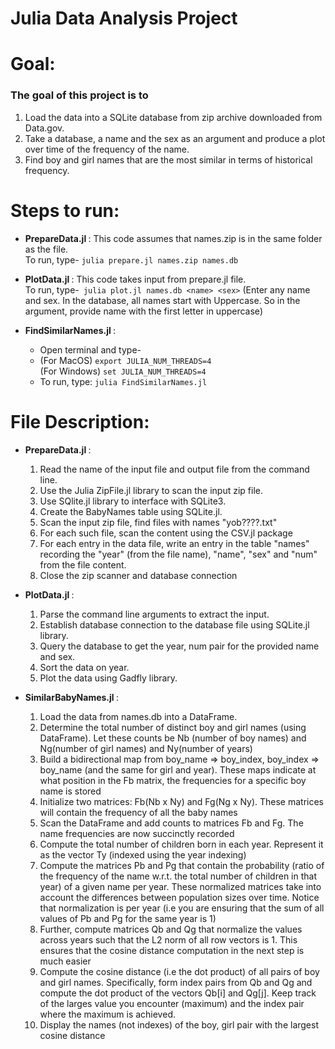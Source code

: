 # Julia Data Analysis Project

# Goal:
### The goal of this project is to 
1) Load the data into a SQLite database from zip archive downloaded from Data.gov.
2) Take a database, a name  and the sex as an argument and produce a plot over time of the frequency of the name.
3) Find boy and girl names that are the most similar in terms of historical frequency. 

# Steps to run:

- <b> PrepareData.jl </b>: This code assumes that names.zip is in the same folder as the file.<br>
   To run, type- ```julia prepare.jl names.zip names.db```

- <b> PlotData.jl </b> : This code takes input from prepare.jl file.<br>
   To run, type-``` julia plot.jl names.db <name> <sex>```
   (Enter any name and sex. In the database, all names start with Uppercase. So in the argument, provide name with the first letter in uppercase)
  
- <b> FindSimilarNames.jl </b> : 
   - Open terminal and type-
   - (For MacOS) ```export JULIA_NUM_THREADS=4 ``` <br>
        (For Windows) ```set JULIA_NUM_THREADS=4```
   - To run, type: ```julia FindSimilarNames.jl```
   
# File Description:  
- <b> PrepareData.jl </b>: 
  1) Read the name of the input file and output file from the command line.
  2) Use the Julia ZipFile.jl library to scan the input zip file. 
  3) Use SQlite.jl library to interface with SQLite3.
  4) Create the BabyNames table using SQLite.jl.  
  5) Scan the input zip file, find files with names "yob????.txt"
  6) For each such file, scan the content using the CSV.jl package 
  7) For each entry in the data file, write an entry in the table "names" recording the "year" (from the file name), "name", "sex" and "num" from the file content.
  8) Close the zip scanner and database connection
 
- <b> PlotData.jl </b>:
  1) Parse the command line arguments to extract the input.
  2) Establish database connection to the database file using SQLite.jl library.
  3) Query the database to get the year, num pair for the provided name and sex.
  4) Sort the data on year.
  5) Plot the data using Gadfly library.
   
- <b> SimilarBabyNames.jl </b>:
   1) Load the data from names.db into a DataFrame.
   2) Determine the total number of distinct boy and girl names (using DataFrame). Let these counts be Nb (number of boy names) and Ng(number of girl names) and Ny(number of years)
   3) Build a bidirectional map from boy_name => boy_index, boy_index => boy_name (and the same for girl and year). These maps indicate at what position in the Fb matrix, the frequencies for a specific boy name is stored
   4) Initialize two matrices: Fb(Nb x Ny) and Fg(Ng x Ny). These matrices will contain the frequency of all the baby names
   5) Scan the DataFrame and add counts to matrices Fb and Fg. The name frequencies are now succinctly recorded
   6) Compute the total number of children born in each year. Represent it as the vector Ty (indexed using the year indexing)
   7) Compute the matrices Pb and Pg that contain the probability (ratio of the frequency of the name w.r.t. the total number of children in that year) of a given name per year. These normalized matrices take into account the differences between population sizes over time. Notice that normalization is per year (i.e you are ensuring that the sum of all values of Pb and Pg for the same year is 1)
   8) Further, compute matrices Qb and Qg that normalize the values across years such that the L2 norm of all row vectors is 1. This ensures that the cosine distance computation in the next step is much easier
   9) Compute the cosine distance (i.e the dot product) of all pairs of boy and girl names. Specifically, form index pairs from Qb and Qg and compute the dot product of the vectors Qb[i] and Qg[j]. Keep track of the larges value you encounter (maximum) and the index pair where the maximum is achieved.
  10) Display the names (not indexes) of the boy, girl pair with the largest cosine distance 
  
